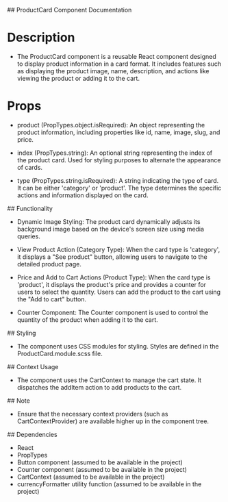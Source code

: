 ## ProductCard Component Documentation
# Description
- The ProductCard component is a reusable React component designed to display product information in a card format. It includes features such as displaying the product image, name, description, and actions like viewing the product or adding it to the cart.

# Props
- product (PropTypes.object.isRequired): An object representing the product information, including properties like id, name, image, slug, and price.

- index (PropTypes.string): An optional string representing the index of the product card. Used for styling purposes to alternate the appearance of cards.

- type (PropTypes.string.isRequired): A string indicating the type of card. It can be either 'category' or 'product'. The type determines the specific actions and information displayed on the card.

## Functionality
- Dynamic Image Styling: The product card dynamically adjusts its background image based on the device's screen size using media queries.

- View Product Action (Category Type): When the card type is 'category', it displays a "See product" button, allowing users to navigate to the detailed product page.

- Price and Add to Cart Actions (Product Type): When the card type is 'product', it displays the product's price and provides a counter for users to select the quantity. Users can add the product to the cart using the "Add to cart" button.

- Counter Component: The Counter component is used to control the quantity of the product when adding it to the cart.

## Styling
- The component uses CSS modules for styling. Styles are defined in the ProductCard.module.scss file.

## Context Usage
- The component uses the CartContext to manage the cart state. It dispatches the addItem action to add products to the cart.

## Note
- Ensure that the necessary context providers (such as CartContextProvider) are available higher up in the component tree.

## Dependencies
- React
- PropTypes
- Button component (assumed to be available in the project)
- Counter component (assumed to be available in the project)
- CartContext (assumed to be available in the project)
- currencyFormatter utility function (assumed to be available in the project)